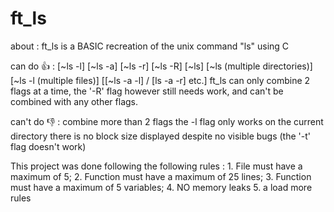 # ft_ls
about : ft_ls is a BASIC recreation of the unix command "ls" using C

can do 👍 : [~ls -l]
            [~ls -a]
            [~ls -r]
                    [~ls -R]
                    [~ls]
                    [~ls (multiple directories)]
                    [~ls -l (multiple files)]
                    [[~ls -a -l] / [ls -a -r] etc.]
ft_ls can only combine 2 flags at a time, the '-R' flag however still needs work, and can't be combined with any other flags.

can't do 👎 :    combine more than 2 flags
                          the -l flag only works on the current directory
                          there is no block size displayed
                          despite no visible bugs (the '-t' flag doesn't work)

This project was done following the following rules : 1. File must have a maximum of 5;
                                                                                         2. Function must have a maximum of 25 lines;
                                                                                         3. Function must have a maximum of 5 variables;
                                                                                         4. NO memory leaks
                                                                                         5. a load more rules
